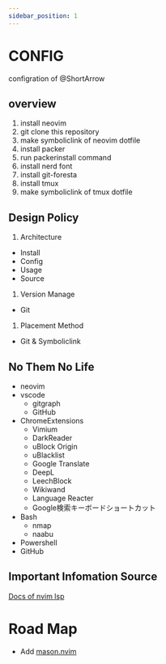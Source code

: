 ```yaml
---
sidebar_position: 1
---
```


# CONFIG

configration of @ShortArrow

## overview

1. install neovim
1. git clone this repository
1. make symboliclink of neovim dotfile
1. install packer
1. run packerinstall command
1. install nerd font
1. install git-foresta
1. install tmux
1. make symboliclink of tmux dotfile

## Design Policy

1. Architecture
  - Install
  - Config
  - Usage
  - Source
1. Version Manage
  - Git
1. Placement Method
  - Git & Symboliclink
## No Them No Life

- neovim
- vscode
  - gitgraph
  - GitHub
- ChromeExtensions
  - Vimium
  - DarkReader
  - uBlock Origin
  - uBlacklist
  - Google Translate
  - DeepL
  - LeechBlock
  - Wikiwand 
  - Language Reacter
  - Google検索キーボードショートカット
- Bash
  - nmap
  - naabu
- Powershell
- GitHub

## Important Infomation Source

[Docs of nvim lsp](https://nvim-lsp.github.io/)

# Road Map

- Add [mason.nvim](https://github.com/williamboman/mason-lspconfig.nvim)
